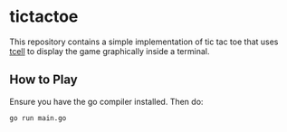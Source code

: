 # tictactoe

This repository contains a simple implementation of tic tac toe that uses
[tcell](https://github.com/gdamore/tcell) to display the game graphically
inside a terminal.


## How to Play

Ensure you have the go compiler installed. Then do:

```
go run main.go
```

